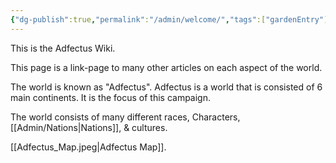 ```yaml
---
{"dg-publish":true,"permalink":"/admin/welcome/","tags":["gardenEntry"]}
---
```




This is the Adfectus Wiki.

This page is a link-page to many other articles on each aspect of the world.

The world is known as "Adfectus". Adfectus is a world that is consisted of 6 main continents. It is the focus of this campaign.

The world consists of many different races, Characters, [[Admin/Nations\|Nations]], & cultures.

[[Adfectus_Map.jpeg|Adfectus Map]]. 
